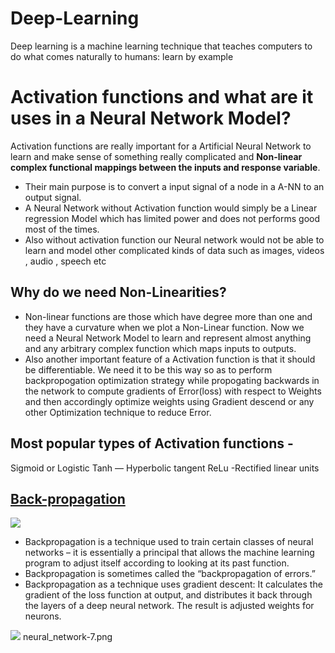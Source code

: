 # Deep-Learning
Deep learning is a machine learning technique that teaches computers to do what comes naturally to humans: learn by example

# Activation functions and what are it uses in a Neural Network Model?
Activation functions are really important for a Artificial Neural Network to learn and make sense of something really complicated and **Non-linear complex functional mappings between the inputs and response variable**.
* Their main purpose is to convert a input signal of a node in a A-NN to an output signal.
* A Neural Network without Activation function would simply be a Linear regression Model which has limited power and does not performs good most of the times.
*  Also without activation function our Neural network would not be able to learn and model other complicated kinds of data such as images, videos , audio , speech etc

## Why do we need Non-Linearities?
* Non-linear functions are those which have degree more than one and they have a curvature when we plot a Non-Linear function. Now we need a Neural Network Model to learn and represent almost anything and any arbitrary complex function which maps inputs to outputs.
* Also another important feature of a Activation function is that it should be differentiable. We need it to be this way so as to perform backpropogation optimization strategy while propogating backwards in the network to compute gradients of Error(loss) with respect to Weights and then accordingly optimize weights using Gradient descend or any other Optimization technique to reduce Error.

## Most popular types of Activation functions -
Sigmoid or Logistic
Tanh — Hyperbolic tangent
ReLu -Rectified linear units


## [Back-propagation](https://mattmazur.com/2015/03/17/a-step-by-step-backpropagation-example/) 
<img src="https://github.com/iAmKankan/Deep-Learning/blob/master/Pictures/neural_network-7.png?raw=true">



* Backpropagation is a technique used to train certain classes of neural networks – it is essentially a principal that allows the machine learning program to adjust itself according to looking at its past function.
* Backpropagation is sometimes called the “backpropagation of errors.”
* Backpropagation as a technique uses gradient descent: It calculates the gradient of the loss function at output, and distributes it back through the layers of a deep neural network. The result is adjusted weights for neurons.

<img src="https://github.com/iAmKankan/Deep-Learning/blob/master/Pictures/bpropagation.png?raw=true">
neural_network-7.png

